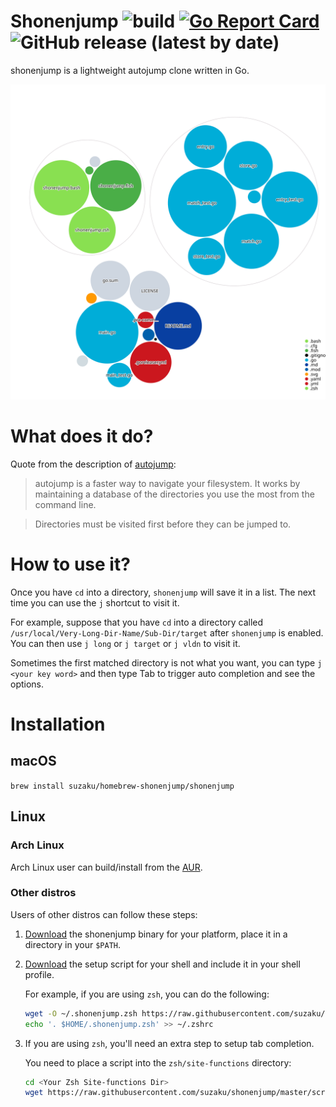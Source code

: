 # Shonenjump ![build](https://github.com/suzaku/shonenjump/workflows/build/badge.svg) [![Go Report Card](https://goreportcard.com/badge/github.com/suzaku/shonenjump)](https://goreportcard.com/report/github.com/suzaku/shonenjump) ![GitHub release (latest by date)](https://img.shields.io/github/v/release/suzaku/shonenjump)

shonenjump is a lightweight autojump clone written in Go.


![Visualization of the codebase](./diagram.svg)


# What does it do?

Quote from the description of [autojump](https://github.com/wting/autojump/):

> autojump is a faster way to navigate your filesystem. It works by maintaining a database of the directories you use the most from the command line.

> Directories must be visited first before they can be jumped to.

# How to use it?

Once you have `cd` into a directory, `shonenjump` will save it in a list.
The next time you can use the `j` shortcut to visit it.

For example, suppose that you have `cd` into a directory called `/usr/local/Very-Long-Dir-Name/Sub-Dir/target` after
`shonenjump` is enabled. You can then use `j long` or `j target` or `j vldn` to visit it.

Sometimes the first matched directory is not what you want, you can type `j <your key word>` and
then type Tab to trigger auto completion and see the options.

# Installation

## macOS

`brew install suzaku/homebrew-shonenjump/shonenjump`

## Linux

### Arch Linux

Arch Linux user can build/install from the [AUR](https://aur.archlinux.org/packages/shonenjump/).

### Other distros

Users of other distros can follow these steps:

1. [Download](https://github.com/suzaku/shonenjump/releases) the shonenjump binary for your platform, place it in a directory in your `$PATH`.
2. [Download](https://github.com/suzaku/shonenjump/blob/master/scripts/) the setup script for your shell and include it in your shell profile.

   For example, if you are using `zsh`, you can do the following:

   ```bash
   wget -O ~/.shonenjump.zsh https://raw.githubusercontent.com/suzaku/shonenjump/master/scripts/shonenjump.zsh
   echo '. $HOME/.shonenjump.zsh' >> ~/.zshrc
    ```

3. If you are using `zsh`, you'll need an extra step to setup tab completion.

   You need to place a script into the `zsh/site-functions` directory:
   ```bash
   cd <Your Zsh Site-functions Dir>
   wget https://raw.githubusercontent.com/suzaku/shonenjump/master/scripts/_j
   ```
